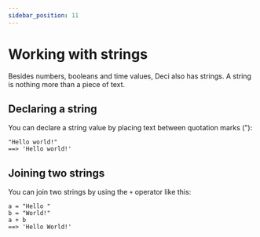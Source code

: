 ```yaml
---
sidebar_position: 11
---
```


# Working with strings

Besides numbers, booleans and time values, Deci also has strings. A string is nothing more than a piece of text.

## Declaring a string

You can declare a string value by placing text between quotation marks ("):

```deci live
"Hello world!"
==> 'Hello world!'
```

## Joining two strings

You can join two strings by using the `+` operator like this:

```deci live
a = "Hello "
b = "World!"
a + b
==> 'Hello World!'
```
